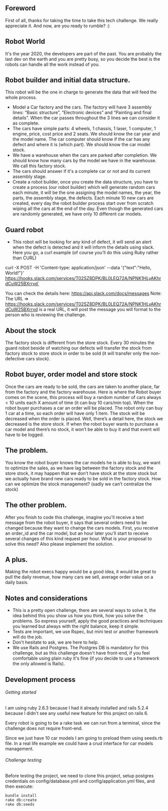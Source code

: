 ## Foreword
First of all, thanks for taking the time to take this tech challenge. We really appreciate it. And now, are you ready to rumble? :)

## Robot World

It's the year 2020, the developers are part of the past. You are probably the last dev on the earth and you are pretty busy, so you decide the best is the robots can handle all the work instead of you.

## Robot builder and initial data structure.
This robot will be the one in charge to generate the data that will feed the whole process.

 + Model a Car factory and the cars. The factory will have 3 assembly lines: “Basic structure”, “Electronic devices” and “Painting and final details”. When the car passes throughout the 3 lines we can consider it as complete.
 + The cars have simple parts: 4 wheels, 1 chassis, 1 laser, 1 computer, 1 engine, price, cost price and 2 seats. We should know the car year and the model name. The car computer should know if the car has any defect and where it is (which part). We should know the car model stock.
 + We have a warehouse when the cars are parked after completion. We should know how many cars by the model we have in the warehouse. We call this factory stock.
 + The cars should answer if it's a complete car or not and its current assembly stage.
 + Create a robot builder, once you create the data structure, you have to create a process (our robot builder) which will generate random cars each minute, it will be the one assigning the model names, the year, the parts, the assembly stage, the defects. 
Each minute 10 new cars are created, every day the robot builder process start over from scratch wiping all the cars at the end of the day. Even though the generated cars are randomly generated, we have only 10 different car models. 


## Guard robot
-  This robot will be looking for any kind of defect, it will send an alert when the defect is detected and it will inform the details using slack.
Here you go, a curl example (of course you’ll do this using Ruby rather than CURL)

curl -X POST -H 'Content-type: application/json' --data '{"text":"Hello, World!"}' https://hooks.slack.com/services/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`

You can check the details here:
https://api.slack.com/docs/messages
Note: The URL =>  https://hooks.slack.com/services/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 is a real URL, it will post the message you will format to the person who is reviewing the challenge.


## About the stock
The factory stock is different from the store stock. Every 30 minutes the guard robot beside of watching our defects will transfer the stock from factory stock to store stock in order to be sold (it will transfer only the non-defective cars stock). 


## Robot buyer, order model and store stock

Once the cars are ready to be sold, the cars are taken to another place, far from the factory and the factory warehouse. Here is where the Robot buyer comes on the scene, this process will buy a random number of cars always < 10 units each X amount of time (it can buy 10 cars/min top). When the robot buyer purchases a car an order will be placed. The robot only can buy 1 car at a time, so each order will have only 1 item. The stock will be decreased when the order is placed. Well, there’s a detail here, the stock we decreased is the store stock. If when the robot buyer wants to purchase a car model and there’s no stock, it won’t be able to buy it and that event will have to be logged.


## The problem.
You know the robot buyer knows the car models he is able to buy, we want to optimize the sales, as we have lag between the factory stock and the store stock, it may happen that we don’t have stock at the store stock but we actually have brand new cars ready to be sold in the factory stock. How can we optimize the stock management? (sadly we can’t centralize the stock)

## The other problem.
After you finish to code this challenge, imagine you'll receive a text message from the robot buyer, it says that several orders need to be changed because they want to change the cars models.
First, you receive an order_id and the car model, but an hour later you'll start to receive several changes of this kind request per hour.
What is your proposal to solve this need? Also please implement the solution.

## A plus.
Making the robot execs happy would be a good idea, it would be great to pull the daily revenue, how many cars we sell, average order value on a daily basis. 

## Notes and considerations
+ This is a pretty open challenge, there are several ways to solve it, the idea behind this you show us how you think, how you solve the problems. So express yourself, apply the good practices and techniques you learned but always with the right balance, keep it simple.
+ Tests are important, we use Rspec, but mini test or another framework will do the job.
+ Don't hesitate to ask, we are here to help.
+ We use Rails and Postgres. The Postgres DB is mandatory for this challenge, but as this challenge doesn't have front-end, if you feel comfortable using plain ruby it's fine (if you decide to use a framework the only allowed is Rails). 


## Development process

###### Getting started

I am using ruby 2.6.3 because I had it already installed and rails 5.2.4 because I didn't see any useful new feature for this project on rails 6.

Every robot is going to be a rake task we can run from a terminal, since the challenge does not require front-end.

Since we just have 10 car models I am going to preload them using seeds.rb file. In a real life example we could have a crud interface for car models management.



###### Challenge testing

Before testing the project, we need to clone this project, setup postgres credentials on config/database.yml and config/application.yml files, and then execute:

```
bundle install
rake db:create
rake db:seeds
```









